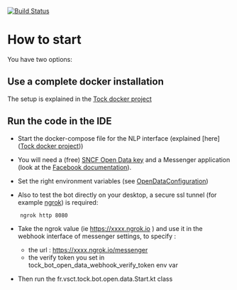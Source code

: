 [![Build Status](https://travis-ci.org/voyages-sncf-technologies/tock-bot-open-data.png)](https://travis-ci.org/voyages-sncf-technologies/tock-bot-open-data)

# How to start

You have two options:

## Use a complete docker installation

The setup is explained in the [Tock docker project](https://github.com/voyages-sncf-technologies/tock-docker#user-content-open-data-bot-example) 

## Run the code in the IDE

* Start the docker-compose file for the NLP interface (explained [here]([Tock docker project](https://github.com/voyages-sncf-technologies/tock-docker#user-content-nlp-stack)))

* You will need a (free) [SNCF Open Data key](https://data.sncf.com/) and a Messenger application (look at the [Facebook documentation](https://developers.facebook.com/docs/messenger-platform/guides/quick-start)). 

* Set the right environment variables (see [OpenDataConfiguration](https://github.com/voyages-sncf-technologies/tock-bot-open-data/blob/master/src/main/kotlin/fr/vsct/tock/bot/open/data/OpenDataConfiguration.kt))

* Also to test the bot directly on your desktop, a secure ssl tunnel (for example [ngrok](https://ngrok.com/)) is required:

```sh 
    ngrok http 8080
``` 

* Take the ngrok value (ie  https://xxxx.ngrok.io ) and use it in the webhook interface of messenger settings, to specify :
   * the url : https://xxxx.ngrok.io/messenger
   * the verify token you set in tock_bot_open_data_webhook_verify_token env var

* Then run the fr.vsct.tock.bot.open.data.Start.kt class